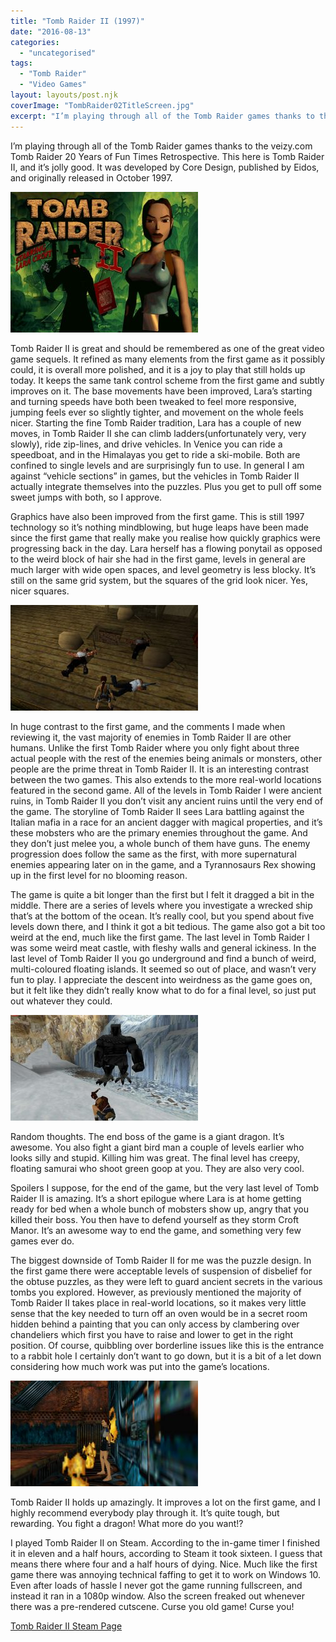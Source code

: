 ```yaml
---
title: "Tomb Raider II (1997)"
date: "2016-08-13"
categories: 
  - "uncategorised"
tags: 
  - "Tomb Raider"
  - "Video Games"
layout: layouts/post.njk
coverImage: "TombRaider02TitleScreen.jpg"
excerpt: "I’m playing through all of the Tomb Raider games thanks to the veizy<i></i>.com Tomb Raider 20 Years of Fun Times Retrospective. This here is Tomb Raider II, and it’s jolly good. It was developed by Core Design, published by Eidos, and originally released in October 1997."
---
```

I’m playing through all of the Tomb Raider games thanks to the veizy<i></i>.com Tomb Raider 20 Years of Fun Times Retrospective. This here is Tomb Raider II, and it’s jolly good. It was developed by Core Design, published by Eidos, and originally released in October 1997.

![Tomb Raider II Title Screen](images/TombRaider02TitleScreen-300x225.jpg "Tomb Raider II Title Screen")

Tomb Raider II is great and should be remembered as one of the great video game sequels. It refined as many elements from the first game as it possibly could, it is overall more polished, and it is a joy to play that still holds up today. It keeps the same tank control scheme from the first game and subtly improves on it. The base movements have been improved, Lara’s starting and turning speeds have both been tweaked to feel more responsive, jumping feels ever so slightly tighter, and movement on the whole feels nicer. Starting the fine Tomb Raider tradition, Lara has a couple of new moves, in Tomb Raider II she can climb ladders(unfortunately very, very slowly), ride zip-lines, and drive vehicles. In Venice you can ride a speedboat, and in the Himalayas you get to ride a ski-mobile. Both are confined to single levels and are surprisingly fun to use. In general I am against “vehicle sections” in games, but the vehicles in Tomb Raider II actually integrate themselves into the puzzles. Plus you get to pull off some sweet jumps with both, so I approve.

Graphics have also been improved from the first game. This is still 1997 technology so it’s nothing mindblowing, but huge leaps have been made since the first game that really make you realise how quickly graphics were progressing back in the day. Lara herself has a flowing ponytail as opposed to the weird block of hair she had in the first game, levels in general are much larger with wide open spaces, and level geometry is less blocky. It’s still on the same grid system, but the squares of the grid look nicer. Yes, nicer squares.

![](images/TombRaider02Archeology-300x169.jpg "Lara putting her degree in archaeology to good use")

In huge contrast to the first game, and the comments I made when reviewing it, the vast majority of enemies in Tomb Raider II are other humans. Unlike the first Tomb Raider where you only fight about three actual people with the rest of the enemies being animals or monsters, other people are the prime threat in Tomb Raider II. It is an interesting contrast between the two games. This also extends to the more real-world locations featured in the second game. All of the levels in Tomb Raider I were ancient ruins, in Tomb Raider II you don’t visit any ancient ruins until the very end of the game. The storyline of Tomb Raider II sees Lara battling against the Italian mafia in a race for an ancient dagger with magical properties, and it’s these mobsters who are the primary enemies throughout the game. And they don’t just melee you, a whole bunch of them have guns. The enemy progression does follow the same as the first, with more supernatural enemies appearing later on in the game, and a Tyrannosaurs Rex showing up in the first level for no blooming reason.

The game is quite a bit longer than the first but I felt it dragged a bit in the middle. There are a series of levels where you investigate a wrecked ship that’s at the bottom of the ocean. It’s really cool, but you spend about five levels down there, and I think it got a bit tedious. The game also got a bit too weird at the end, much like the first game. The last level in Tomb Raider I was some weird meat castle, with fleshy walls and general ickiness. In the last level of Tomb Raider II you go underground and find a bunch of weird, multi-coloured floating islands. It seemed so out of place, and wasn’t very fun to play. I appreciate the descent into weirdness as the game goes on, but it felt like they didn’t really know what to do for a final level, so just put out whatever they could.

![Lara Croft fighting a giant bird man](images/TombRaider02BirdMan-300x169.jpg "This giant bird man is supposed to be scary, but I find him hilarious")

Random thoughts. The end boss of the game is a giant dragon. It’s awesome. You also fight a giant bird man a couple of levels earlier who looks silly and stupid. Killing him was great. The final level has creepy, floating samurai who shoot green goop at you. They are also very cool.

Spoilers I suppose, for the end of the game, but the very last level of Tomb Raider II is amazing. It’s a short epilogue where Lara is at home getting ready for bed when a whole bunch of mobsters show up, angry that you killed their boss. You then have to defend yourself as they storm Croft Manor. It’s an awesome way to end the game, and something very few games ever do.

The biggest downside of Tomb Raider II for me was the puzzle design. In the first game there were acceptable levels of suspension of disbelief for the obtuse puzzles, as they were left to guard ancient secrets in the various tombs you explored. However, as previously mentioned the majority of Tomb Raider II takes place in real-world locations, so it makes very little sense that the key needed to turn off an oven would be in a secret room hidden behind a painting that you can only access by clambering over chandeliers which first you have to raise and lower to get in the right position. Of course, quibbling over borderline issues like this is the entrance to a rabbit hole I certainly don’t want to go down, but it is a bit of a let down considering how much work was put into the game’s locations.

![](images/TombRaider02Hot-300x169.jpg "Please insert your own joke about how hot Lara Croft is")

Tomb Raider II holds up amazingly. It improves a lot on the first game, and I highly recommend everybody play through it. It’s quite tough, but rewarding. You fight a dragon! What more do you want!?

I played Tomb Raider II on Steam. According to the in-game timer I finished it in eleven and a half hours, according to Steam it took sixteen. I guess that means there where four and a half hours of dying. Nice. Much like the first game there was annoying technical faffing to get it to work on Windows 10. Even after loads of hassle I never got the game running fullscreen, and instead it ran in a 1080p window. Also the screen freaked out whenever there was a pre-rendered cutscene. Curse you old game! Curse you!

[Tomb Raider II Steam Page](http://store.steampowered.com/app/225300/Tomb_Raider_II/)
